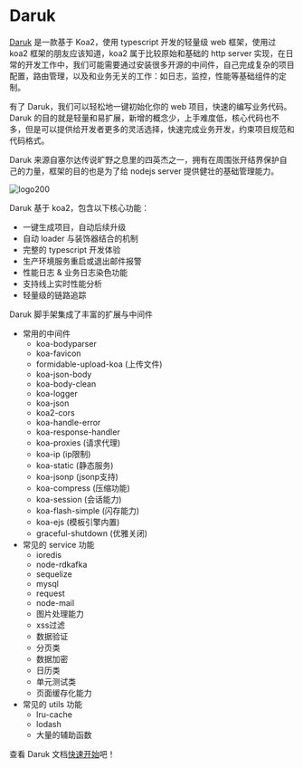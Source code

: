 # Daruk

[Daruk](https://daruk-framework.github.io/daruk.org) 是一款基于 Koa2，使用 typescript 开发的轻量级 web 框架，使用过 koa2 框架的朋友应该知道，koa2 属于比较原始和基础的 http server 实现，在日常的开发工作中，我们可能需要通过安装很多开源的中间件，自己完成复杂的项目配置，路由管理，以及和业务无关的工作：如日志，监控，性能等基础组件的定制。

有了 Daruk，我们可以轻松地一键初始化你的 web 项目，快速的编写业务代码。Daruk 的目的就是轻量和易扩展，新增的概念少，上手难度低，核心代码也不多，但是可以提供给开发者更多的灵活选择，快速完成业务开发，约束项目规范和代码格式。

Daruk 来源自塞尔达传说旷野之息里的四英杰之一，拥有在周围张开结界保护自己的力量，框架的目的也是为了给 nodejs server 提供健壮的基础管理能力。

![logo200](https://user-images.githubusercontent.com/15033260/54174052-7ee6ad80-44bf-11e9-9735-71c5403624c1.png)

Daruk 基于 koa2，包含以下核心功能：

- 一键生成项目，自动后续升级
- 自动 loader 与装饰器结合的机制
- 完整的 typescript 开发体验
- 生产环境服务重启或退出邮件报警
- 性能日志 & 业务日志染色功能
- 支持线上实时性能分析
- 轻量级的链路追踪

Daruk 脚手架集成了丰富的扩展与中间件

- 常用的中间件
  - koa-bodyparser 
  - koa-favicon
  - formidable-upload-koa (上传文件)
  - koa-json-body 
  - koa-body-clean
  - koa-logger
  - koa-json 
  - koa2-cors
  - koa-handle-error 
  - koa-response-handler
  - koa-proxies (请求代理)
  - koa-ip (ip限制)
  - koa-static  (静态服务)
  - koa-jsonp (jsonp支持)
  - koa-compress (压缩功能)
  - koa-session (会话能力)
  - koa-flash-simple (闪存能力)
  - koa-ejs (模板引擎内置)
  - graceful-shutdown (优雅关闭)
- 常见的 service 功能
  - ioredis
  - node-rdkafka
  - sequelize
  - mysql
  - request
  - node-mail
  - 图片处理能力
  - xss过滤
  - 数据验证
  - 分页类
  - 数据加密
  - 日历类
  - 单元测试类
  - 页面缓存化能力
- 常见的 utils 功能
  - lru-cache
  - lodash
  - 大量的辅助函数

查看 Daruk 文档[快速开始](https://daruk-framework.github.io/daruk.org/quick-start.html)吧！
